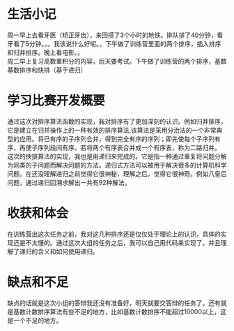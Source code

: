 # 生活小记
周一早上去看牙医（矫正牙齿），来回搭了3个小时的地铁。排队排了40分钟，看牙看了5分钟。。。我该说什么好呢。。下午做了训练营里面的两个排序，插入排序和归并排序。晚上看电影。。<br />
周二早上复习高数重积分的内容，后天要考试。下午做了训练营的两个排序，基数基数排序和快排（基于递归）<br>
# 学习比赛开发概要
通过这次对排序算法函数的实现，我对排序有了更加深刻的认识。例如归并排序，它是建立在归并操作上的一种有效的排序算法,该算法是采用分治法的一个非常典型的应用。将已有序的子序列合并，得到完全有序的序列；即先使每个子序列有序，再使子序列段间有序。若将两个有序表合并成一个有序表，称为二路归并。<br>
这次的快排算法的实现，我也是用递归来完成的。它是指一种通过重复将问题分解为同类的子问题而解决问题的方法。递归式方法可以被用于解决很多的计算机科学问题。在还没理解递归之前觉得它很神秘，理解之后，觉得它很神奇。例如八皇后问题，通过递归回溯求解出一共有92种解法。
# 收获和体会
在训练营出这次任务之前，我对这几种排序还是仅仅处于理论上的认识，具体的实现还是不太懂的。通过这次大组的任务之后，我可以自己用代码来实现了。并且理解了递归的含义和如何使用递归。
# 缺点和不足
缺点的话就是这次小组的答辩我还没有准备好，明天就要交答辩的任务了。还有就是基数计数排序算法有些不足的地方，比如基数计数排序不能超过10000以上，这是一个不足的地方。
